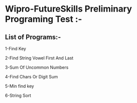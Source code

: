 # Wipro-FutureSkills Preliminary Programing Test :-

## List of Programs:-

1-Find Key

2-Find String Vowel First And Last

3-Sum Of Uncommon Numbers

4-Find Chars Or Digit Sum

5-Min find key

6-String Sort
